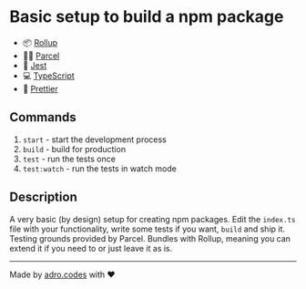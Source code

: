 # Basic setup to build a npm package

- 📦 [Rollup](https://rollupjs.org/)
- 👨‍🔬️ [Parcel](https://parceljs.org/)
- 📝 [Jest](https://jestjs.io/)
- 💻 [TypeScript](https://www.typescriptlang.org/)
- 💅 [Prettier](https://prettier.io/)

## Commands

1. `start` - start the development process
2. `build` - build for production
3. `test` - run the tests once
4. `test:watch` - run the tests in watch mode

## Description

A very basic (by design) setup for creating npm packages. Edit the `index.ts` file with your functionality, write some tests if you want, `build` and ship it. Testing grounds provided by Parcel. Bundles with Rollup, meaning you can extend it if you need to or just leave it as is.

---

Made by [adro.codes](https://github.com/HurricaneInteractive) with ❤️
